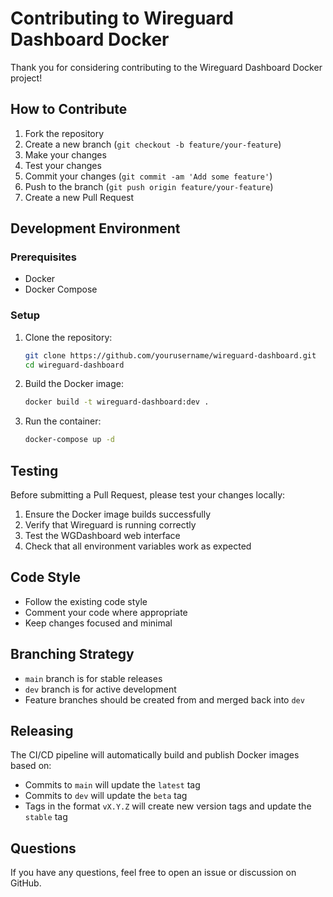 # Contributing to Wireguard Dashboard Docker

Thank you for considering contributing to the Wireguard Dashboard Docker project!

## How to Contribute

1. Fork the repository
2. Create a new branch (`git checkout -b feature/your-feature`)
3. Make your changes
4. Test your changes
5. Commit your changes (`git commit -am 'Add some feature'`)
6. Push to the branch (`git push origin feature/your-feature`)
7. Create a new Pull Request

## Development Environment

### Prerequisites

- Docker
- Docker Compose

### Setup

1. Clone the repository:

   ```bash
   git clone https://github.com/yourusername/wireguard-dashboard.git
   cd wireguard-dashboard
   ```

2. Build the Docker image:

   ```bash
   docker build -t wireguard-dashboard:dev .
   ```

3. Run the container:

   ```bash
   docker-compose up -d
   ```

## Testing

Before submitting a Pull Request, please test your changes locally:

1. Ensure the Docker image builds successfully
2. Verify that Wireguard is running correctly
3. Test the WGDashboard web interface
4. Check that all environment variables work as expected

## Code Style

- Follow the existing code style
- Comment your code where appropriate
- Keep changes focused and minimal

## Branching Strategy

- `main` branch is for stable releases
- `dev` branch is for active development
- Feature branches should be created from and merged back into `dev`

## Releasing

The CI/CD pipeline will automatically build and publish Docker images based on:

- Commits to `main` will update the `latest` tag
- Commits to `dev` will update the `beta` tag
- Tags in the format `vX.Y.Z` will create new version tags and update the `stable` tag

## Questions

If you have any questions, feel free to open an issue or discussion on GitHub.
